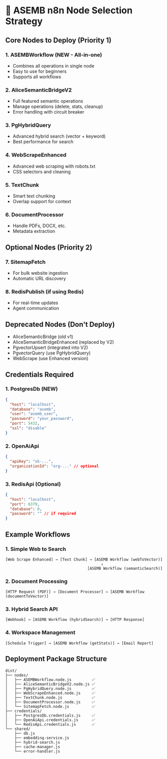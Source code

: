 # 🎯 ASEMB n8n Node Selection Strategy

## Core Nodes to Deploy (Priority 1)

### 1. **ASEMBWorkflow** (NEW - All-in-one)
- Combines all operations in single node
- Easy to use for beginners
- Supports all workflows

### 2. **AliceSemanticBridgeV2** 
- Full featured semantic operations
- Manage operations (delete, stats, cleanup)
- Error handling with circuit breaker

### 3. **PgHybridQuery**
- Advanced hybrid search (vector + keyword)
- Best performance for search

### 4. **WebScrapeEnhanced**
- Advanced web scraping with robots.txt
- CSS selectors and cleaning

### 5. **TextChunk**
- Smart text chunking
- Overlap support for context

### 6. **DocumentProcessor**
- Handle PDFs, DOCX, etc.
- Metadata extraction

## Optional Nodes (Priority 2)

### 7. **SitemapFetch**
- For bulk website ingestion
- Automatic URL discovery

### 8. **RedisPublish** (if using Redis)
- For real-time updates
- Agent communication

## Deprecated Nodes (Don't Deploy)
- AliceSemanticBridge (old v1)
- AliceSemanticBridgeEnhanced (replaced by V2)
- PgvectorUpsert (integrated into V2)
- PgvectorQuery (use PgHybridQuery)
- WebScrape (use Enhanced version)

## Credentials Required

### 1. **PostgresDb** (NEW)
```json
{
  "host": "localhost",
  "database": "asemb",
  "user": "asemb_user",
  "password": "your_password",
  "port": 5432,
  "ssl": "disable"
}
```

### 2. **OpenAiApi**
```json
{
  "apiKey": "sk-...",
  "organizationId": "org-..." // optional
}
```

### 3. **RedisApi** (Optional)
```json
{
  "host": "localhost",
  "port": 6379,
  "database": 0,
  "password": "" // if required
}
```

## Example Workflows

### 1. Simple Web to Search
```
[Web Scrape Enhanced] → [Text Chunk] → [ASEMB Workflow (webToVector)]
                                          ↓
                                    [ASEMB Workflow (semanticSearch)]
```

### 2. Document Processing
```
[HTTP Request (PDF)] → [Document Processor] → [ASEMB Workflow (documentToVector)]
```

### 3. Hybrid Search API
```
[Webhook] → [ASEMB Workflow (hybridSearch)] → [HTTP Response]
```

### 4. Workspace Management
```
[Schedule Trigger] → [ASEMB Workflow (getStats)] → [Email Report]
```

## Deployment Package Structure
```
dist/
├── nodes/
│   ├── ASEMBWorkflow.node.js         ✅
│   ├── AliceSemanticBridgeV2.node.js ✅
│   ├── PgHybridQuery.node.js         ✅
│   ├── WebScrapeEnhanced.node.js     ✅
│   ├── TextChunk.node.js             ✅
│   ├── DocumentProcessor.node.js     ✅
│   └── SitemapFetch.node.js          ✅
├── credentials/
│   ├── PostgresDb.credentials.js     ✅
│   ├── OpenAiApi.credentials.js      ✅
│   └── RedisApi.credentials.js       ✅
└── shared/
    ├── db.js
    ├── embedding-service.js
    ├── hybrid-search.js
    ├── cache-manager.js
    └── error-handler.js
```
